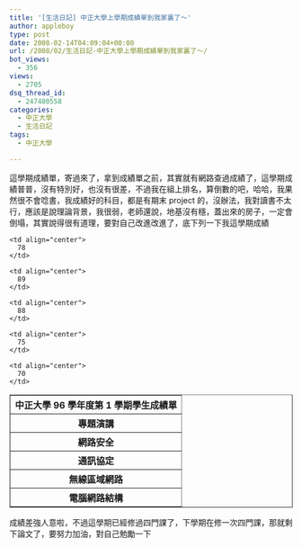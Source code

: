 ```yaml
---
title: '[生活日記] 中正大學上學期成績單到我家裏了～'
author: appleboy
type: post
date: 2008-02-14T04:09:04+00:00
url: /2008/02/生活日記-中正大學上學期成績單到我家裏了～/
bot_views:
  - 356
views:
  - 2705
dsq_thread_id:
  - 247400558
categories:
  - 中正大學
  - 生活日記
tags:
  - 中正大學

---
```

這學期成績單，寄過來了，拿到成績單之前，其實就有網路查過成績了，這學期成績普普，沒有特別好，也沒有很差，不過我在組上排名，算倒數的吧，哈哈，我果然很不會唸書，我成績好的科目，都是有期末 project 的，沒辦法，我對讀書不太行，應該是說理論背景，我很弱，老師還說，地基沒有穩，蓋出來的房子，一定會倒塌，其實說得很有道理，要對自己改進改進了，底下列一下我這學期成績 <!--more-->

<table border="1">
  <tr>
    <th colspan="2">
      中正大學 96 學年度第 1 學期學生成績單
    </th>
  </tr>
  
  <tr>
    <th>
      專題演講
    </th>
    
    <td align="center">
      78
    </td>
  </tr>
  
  <tr>
    <th>
      網路安全
    </th>
    
    <td align="center">
      89
    </td>
  </tr>
  
  <tr>
    <th>
      通訊協定
    </th>
    
    <td align="center">
      88
    </td>
  </tr>
  
  <tr>
    <th>
      無線區域網路
    </th>
    
    <td align="center">
      75
    </td>
  </tr>
  
  <tr>
    <th>
      電腦網路結構
    </th>
    
    <td align="center">
      70
    </td>
  </tr>
</table> 成績差強人意啦，不過這學期已經修過四門課了，下學期在修一次四門課，那就剩下論文了，要努力加油，對自己勉勵一下